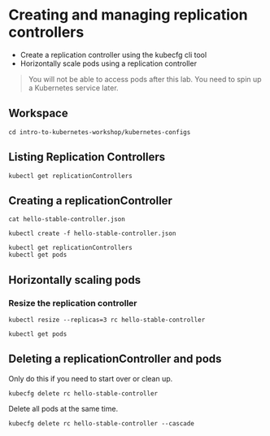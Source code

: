 # Creating and managing replication controllers

* Create a replication controller using the kubecfg cli tool
* Horizontally scale pods using a replication controller

> You will not be able to access pods after this lab. You need to spin up a Kubernetes service later.

## Workspace

```
cd intro-to-kubernetes-workshop/kubernetes-configs
```

## Listing Replication Controllers

```
kubectl get replicationControllers
```

## Creating a replicationController

```
cat hello-stable-controller.json
```

```
kubectl create -f hello-stable-controller.json
```

```
kubectl get replicationControllers
kubectl get pods
```

## Horizontally scaling pods

### Resize the replication controller

```
kubectl resize --replicas=3 rc hello-stable-controller 
```

```
kubectl get pods
```

## Deleting a replicationController and pods

Only do this if you need to start over or clean up.

```
kubecfg delete rc hello-stable-controller
```

Delete all pods at the same time.

```
kubecfg delete rc hello-stable-controller --cascade
```
